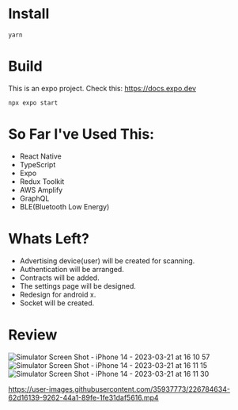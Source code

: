 # Install
```console
yarn
```
# Build
This is an expo project. Check this: https://docs.expo.dev
```console
npx expo start
```
# So Far I've Used This:
- React Native
- TypeScript
- Expo
- Redux Toolkit
- AWS Amplify
- GraphQL
- BLE(Bluetooth Low Energy)
# Whats Left?
- Advertising device(user) will be created for scanning.
- Authentication will be arranged.
- Contracts will be added.
- The settings page will be designed.
- Redesign for android x.
- Socket will be created.
# Review
![Simulator Screen Shot - iPhone 14 - 2023-03-21 at 16 10 57](https://user-images.githubusercontent.com/35937773/226784590-908e2d5e-0007-4376-b34f-65eadfebf558.png)
![Simulator Screen Shot - iPhone 14 - 2023-03-21 at 16 11 15](https://user-images.githubusercontent.com/35937773/226784610-4a3d674e-6527-4278-b61d-1fc2bded4413.png)
![Simulator Screen Shot - iPhone 14 - 2023-03-21 at 16 11 30](https://user-images.githubusercontent.com/35937773/226784618-31584428-7faa-4012-b3c7-477d0a7d8043.png)

https://user-images.githubusercontent.com/35937773/226784634-62d16139-9262-44a1-89fe-1fe31daf5616.mp4
